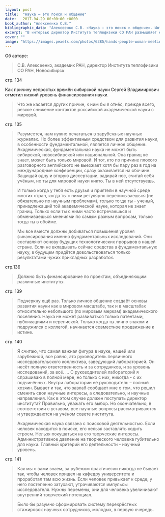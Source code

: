 ```yaml
---
layout: post
title:  "Наука – это поиск и общение"
date:   2017-04-29 00:00:00 +0000
book_author: "Алексеенко С.В."
bibliographic_data: "Алексеенко С.В. «Наука – это поиск и общение». Интервью провёл к.э.н. Ю.П. Воронов. Ж. «ЭКО» №4, 2017 г., стр. 134-142"
excerpt: "В интервью директор Института теплофизики СО РАН размышляет о проблемах, осложняющих развитие современной науки, возможностях интеграции и концентрации усилий ряда исследовательских коллективов на решении крупных задач."
cover: ""
image: "https://images.pexels.com/photos/6385/hands-people-woman-meeting.jpg?w=940&h=650&auto=compress&cs=tinysrgb"
---
```


Об авторе:

> С.В. Алексеенко, академик РАН, директор Института теплофизики СО РАН, Новосибирск

стр. 134

Как причину непростых времён сибирской науки Сергей Владимирович отметил низкий уровень финансирования науки.

> Что же касается других причин, к ним бы я отнёс, прежде всего, резкое снижение контактов российской академической науки с мировой.

стр. 135

> Разумеется, нам нужно печататься в зарубежных научных журналах. Но более эффективным средством для развития науки, в особенности фундаментальной, является личное общение. Академическая, фундаментальная наука не может быть сибирской, новосибирской или национальной. Она границ не знает, может быть только мировой. И тот, кто по причине плохого разговорного английского не выезжает хотя бы пару раз в год на международные конференции, сразу оказывается на обочине. Защищай одну и вторую диссертации, задирай нос, считай себя учёным, но ты для мировой науки никто. Ты в ней отсутствуешь.
>
> И только когда у тебя есть друзья и приятели в научной среде многих стран, когда ты с ними регулярно переписываешься (не обязательно по научным проблемам), только тогда ты - ученый, принадлежащий той академической науке, которая не знает границ. Только если ты с ними часто встречаешься и обмениваешься мнениями по самым разным вопросам, только тогда ты в обойме.
>
> Мы все вместе должны добиваться повышения уровня финансирования именно фундаментальных исследований. Они составляют основу будущих технологических прорывов в нашей стране. Если не вкладывать сейчас средства в фундаментальную науку, в будущем придётся довольствоваться только результатами чужих прикладных разработок.

стр.136

> Должно быть финансирование по проектам, объединяющим различные институты.

стр. 139

> Подчеркну ещё раз. Только личное общение создаёт основы развития науки как в мировом масштабе, так и в масштабах относительно небольшого (по мировым меркам) академического поселения. Наука не может развиваться только патентами, публикациями и перепиской. Только когда ты лично знаком и подружился с коллегой, начинается совместное продвижение к истине.

стр. 140

> Я считаю, что самая важная фигура в науке, нашей или зарубежной, все равно, это руководитель первичного исследовательского коллектива, заведующий лабораторией. Он несёт полную ответственность и за сотрудников, и за уровень исследований, за всё. … С руководителей лабораторий я спрашиваю в полной мере, но только с них, никогда - с их подчинённых. Внутри лаборатории её руководитель – полный хозяин. Бывает и так, что завлаб сообщает мне о том, что решил сменить свои научные интересы, а следовательно, и научные направления. Как в этом случае должен поступать директор института? Правильно, уважать его выбор. Но окончательно, в соответствии с уставом, все научные вопросы рассматриваются и утверждаются на учёном совете института.
>
> Академическая наука связана с поисковой деятельностью. Если человек находится в поиске, его нельзя заставлять ходить строем. Нельзя покушаться на его творческие интересы. Административное давление на творческого человека губительно для науки. Главный критерий его деятельности - научный уровень.

стр. 141

> Как мы с вами знаем, за рубежом практически никогда не бывает так, чтобы человек пришел на кафедру университета и проработал там всю жизнь. Если человек привыкает к среде, у него постепенно затухают, утрачиваются импульсы исследователя. Нужны перемены, они для человека увеличивают внутренний творческий потенциал.
>
> Было бы разумно сформировать систему перекрёстных стажировок научных сотрудников, молодых, в первую очередь.

